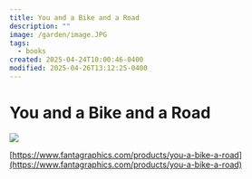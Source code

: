 ```yaml
---
title: You and a Bike and a Road
description: ""
image: /garden/image.JPG
tags:
  - books
created: 2025-04-24T10:00:46-0400
modified: 2025-04-26T13:12:25-0400
---
```

# You and a Bike and a Road

![](/garden/image.JPG)

  

[https://www.fantagraphics.com/products/you-a-bike-a-road](https://www.fantagraphics.com/products/you-a-bike-a-road)